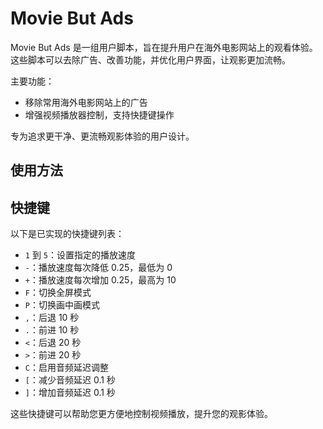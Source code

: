 # Movie But Ads

Movie But Ads 是一组用户脚本，旨在提升用户在海外电影网站上的观看体验。这些脚本可以去除广告、改善功能，并优化用户界面，让观影更加流畅。

主要功能：

- 移除常用海外电影网站上的广告
- 增强视频播放器控制，支持快捷键操作

专为追求更干净、更流畅观影体验的用户设计。

## 使用方法

## 快捷键

以下是已实现的快捷键列表：

- `1` 到 `5`：设置指定的播放速度
- `-`：播放速度每次降低 0.25，最低为 0
- `+`：播放速度每次增加 0.25，最高为 10
- `F`：切换全屏模式
- `P`：切换画中画模式
- `,`：后退 10 秒
- `.`：前进 10 秒
- `<`：后退 20 秒
- `>`：前进 20 秒
- `C`：启用音频延迟调整
- `[`：减少音频延迟 0.1 秒
- `]`：增加音频延迟 0.1 秒

这些快捷键可以帮助您更方便地控制视频播放，提升您的观影体验。
